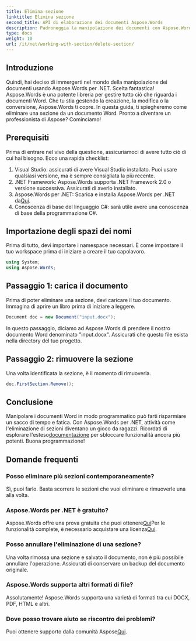 ```yaml
---
title: Elimina sezione
linktitle: Elimina sezione
second_title: API di elaborazione dei documenti Aspose.Words
description: Padroneggia la manipolazione dei documenti con Aspose.Words per .NET. Scopri come eliminare sezioni dai documenti Word in pochi semplici passaggi.
type: docs
weight: 10
url: /it/net/working-with-section/delete-section/
---
```

## Introduzione

Quindi, hai deciso di immergerti nel mondo della manipolazione dei documenti usando Aspose.Words per .NET. Scelta fantastica! Aspose.Words è una potente libreria per gestire tutto ciò che riguarda i documenti Word. Che tu stia gestendo la creazione, la modifica o la conversione, Aspose.Words ti copre. In questa guida, ti spiegheremo come eliminare una sezione da un documento Word. Pronto a diventare un professionista di Aspose? Cominciamo!

## Prerequisiti

Prima di entrare nel vivo della questione, assicuriamoci di avere tutto ciò di cui hai bisogno. Ecco una rapida checklist:

1. Visual Studio: assicurati di avere Visual Studio installato. Puoi usare qualsiasi versione, ma è sempre consigliata la più recente.
2. .NET Framework: Aspose.Words supporta .NET Framework 2.0 o versione successiva. Assicurati di averlo installato.
3. Aspose.Words per .NET: Scarica e installa Aspose.Words per .NET da[Qui](https://releases.aspose.com/words/net/).
4. Conoscenza di base del linguaggio C#: sarà utile avere una conoscenza di base della programmazione C#.

## Importazione degli spazi dei nomi

Prima di tutto, devi importare i namespace necessari. È come impostare il tuo workspace prima di iniziare a creare il tuo capolavoro.

```csharp
using System;
using Aspose.Words;
```

## Passaggio 1: carica il documento

Prima di poter eliminare una sezione, devi caricare il tuo documento. Immagina di aprire un libro prima di iniziare a leggere.

```csharp
Document doc = new Document("input.docx");
```

In questo passaggio, diciamo ad Aspose.Words di prendere il nostro documento Word denominato "input.docx". Assicurati che questo file esista nella directory del tuo progetto.

## Passaggio 2: rimuovere la sezione

Una volta identificata la sezione, è il momento di rimuoverla.

```csharp
doc.FirstSection.Remove();
```


## Conclusione

 Manipolare i documenti Word in modo programmatico può farti risparmiare un sacco di tempo e fatica. Con Aspose.Words per .NET, attività come l'eliminazione di sezioni diventano un gioco da ragazzi. Ricordati di esplorare l'esteso[documentazione](https://reference.aspose.com/words/net/) per sbloccare funzionalità ancora più potenti. Buona programmazione!

## Domande frequenti

### Posso eliminare più sezioni contemporaneamente?
Sì, puoi farlo. Basta scorrere le sezioni che vuoi eliminare e rimuoverle una alla volta.

### Aspose.Words per .NET è gratuito?
 Aspose.Words offre una prova gratuita che puoi ottenere[Qui](https://releases.aspose.com/)Per le funzionalità complete, è necessario acquistare una licenza[Qui](https://purchase.aspose.com/buy).

### Posso annullare l'eliminazione di una sezione?
Una volta rimossa una sezione e salvato il documento, non è più possibile annullare l'operazione. Assicurati di conservare un backup del documento originale.

### Aspose.Words supporta altri formati di file?
Assolutamente! Aspose.Words supporta una varietà di formati tra cui DOCX, PDF, HTML e altri.

### Dove posso trovare aiuto se riscontro dei problemi?
 Puoi ottenere supporto dalla comunità Aspose[Qui](https://forum.aspose.com/c/words/8).